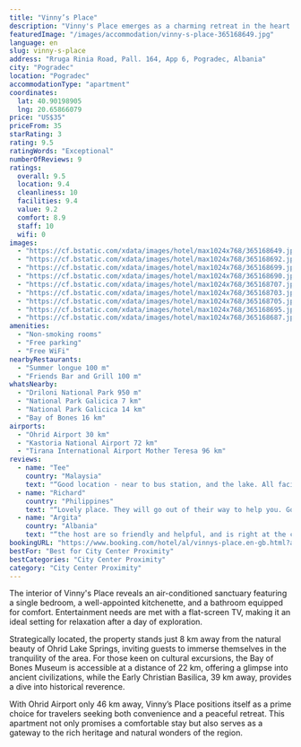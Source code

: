 ```yaml
---
title: "Vinny’s Place"
description: "Vinny's Place emerges as a charming retreat in the heart of Pogradec, Korçë County, offering guests a serene escape with the convenience of modern amenities."
featuredImage: "/images/accommodation/vinny-s-place-365168649.jpg"
language: en
slug: vinny-s-place
address: "Rruga Rinia Road, Pall. 164, App 6, Pogradec, Albania"
city: "Pogradec"
location: "Pogradec"
accommodationType: "apartment"
coordinates:
  lat: 40.90198905
  lng: 20.65866079
price: "US$35"
priceFrom: 35
starRating: 3
rating: 9.5
ratingWords: "Exceptional"
numberOfReviews: 9
ratings:
  overall: 9.5
  location: 9.4
  cleanliness: 10
  facilities: 9.4
  value: 9.2
  comfort: 8.9
  staff: 10
  wifi: 0
images:
  - "https://cf.bstatic.com/xdata/images/hotel/max1024x768/365168649.jpg?k=9e5d9efe163fcc0b43752365889ed843bb72a9c60e470c7ced7df14791f9208f&o=&hp=1"
  - "https://cf.bstatic.com/xdata/images/hotel/max1024x768/365168692.jpg?k=a3ba023c0f52165c609fd7e3aa6735f7444e8e8b816e9c40b7fdfa5a76aa527e&o=&hp=1"
  - "https://cf.bstatic.com/xdata/images/hotel/max1024x768/365168699.jpg?k=783adb72dda3f2c75c94d493c2cbf7c4a982c1b9f44aa6a5411f87809dc89512&o=&hp=1"
  - "https://cf.bstatic.com/xdata/images/hotel/max1024x768/365168690.jpg?k=61e27ffd540aed0540f9180e41355a79e4561f48d9f033b5837e0e7d3c345bd2&o=&hp=1"
  - "https://cf.bstatic.com/xdata/images/hotel/max1024x768/365168707.jpg?k=115f341cbc943060669c9b32611581f7630f0a5c04299e0df5d8f40eadb332f2&o=&hp=1"
  - "https://cf.bstatic.com/xdata/images/hotel/max1024x768/365168703.jpg?k=4a6cfe6b0aa936a15ed752fb66f6fde3eda4034e0da7854a2fd9de193ba86283&o=&hp=1"
  - "https://cf.bstatic.com/xdata/images/hotel/max1024x768/365168705.jpg?k=63a6eb283c2804116f9992c86dbcb73dc3c77af9c2469af39f2c4c935f06c49e&o=&hp=1"
  - "https://cf.bstatic.com/xdata/images/hotel/max1024x768/365168695.jpg?k=5788f41e61cff8a4891bc5aac8a3bd5976215b13f6345d18dd1502582ebdf48a&o=&hp=1"
  - "https://cf.bstatic.com/xdata/images/hotel/max1024x768/365168687.jpg?k=4eba101469efb6dff5b5da60256eec0eebe7176bcdb4ae61b3f78469fd06a4bb&o=&hp=1"
amenities:
  - "Non-smoking rooms"
  - "Free parking"
  - "Free WiFi"
nearbyRestaurants:
  - "Summer longue 100 m"
  - "Friends Bar and Grill 100 m"
whatsNearby:
  - "Driloni National Park 950 m"
  - "National Park Galicica 7 km"
  - "National Park Galicica 14 km"
  - "Bay of Bones 16 km"
airports:
  - "Ohrid Airport 30 km"
  - "Kastoria National Airport 72 km"
  - "Tirana International Airport Mother Teresa 96 km"
reviews:
  - name: "Tee"
    country: "Malaysia"
    text: "“Good location - near to bus station, and the lake. All facilities are in good condition”"
  - name: "Richard"
    country: "Philippines"
    text: "“Lovely place. They will go out of their way to help you. Good WiFi, amazing location.”"
  - name: "Argita"
    country: "Albania"
    text: "“the host are so friendly and helpful, and is right at the center of the city , clean and really comfortble place.”"
bookingURL: "https://www.booking.com/hotel/al/vinnys-place.en-gb.html?aid=8035640"
bestFor: "Best for City Center Proximity"
bestCategories: "City Center Proximity"
category: "City Center Proximity"
---
```


The interior of Vinny's Place reveals an air-conditioned sanctuary featuring a single bedroom, a well-appointed kitchenette, and a bathroom equipped for comfort. Entertainment needs are met with a flat-screen TV, making it an ideal setting for relaxation after a day of exploration.

Strategically located, the property stands just 8 km away from the natural beauty of Ohrid Lake Springs, inviting guests to immerse themselves in the tranquility of the area. For those keen on cultural excursions, the Bay of Bones Museum is accessible at a distance of 22 km, offering a glimpse into ancient civilizations, while the Early Christian Basilica, 39 km away, provides a dive into historical reverence.

With Ohrid Airport only 46 km away, Vinny’s Place positions itself as a prime choice for travelers seeking both convenience and a peaceful retreat. This apartment not only promises a comfortable stay but also serves as a gateway to the rich heritage and natural wonders of the region.